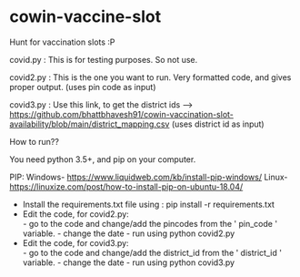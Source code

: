 # cowin-vaccine-slot
Hunt for vaccination slots :P

covid.py : This is for testing purposes. So not use.

covid2.py : This is the one you want to run. Very formatted code, and gives proper output. (uses pin code as input)

covid3.py : Use this link, to get the district ids --> https://github.com/bhattbhavesh91/cowin-vaccination-slot-availability/blob/main/district_mapping.csv
            (uses district id as input)
            
            
How to run??

You need python 3.5+, and pip on your computer.

PIP:   Windows- https://www.liquidweb.com/kb/install-pip-windows/
       Linux-   https://linuxize.com/post/how-to-install-pip-on-ubuntu-18.04/
       
- Install the requirements.txt file using :    pip install -r requirements.txt
- Edit the code, for covid2.py:  
      -  go to the code and change/add the pincodes from the ' pin_code ' variable. 
      -  change the date
      -  run using python covid2.py
- Edit the code, for covid3.py:  
      -  go to the code and change/add the district_id from the ' district_id ' variable. 
      -  change the date
      -  run using python covid3.py
